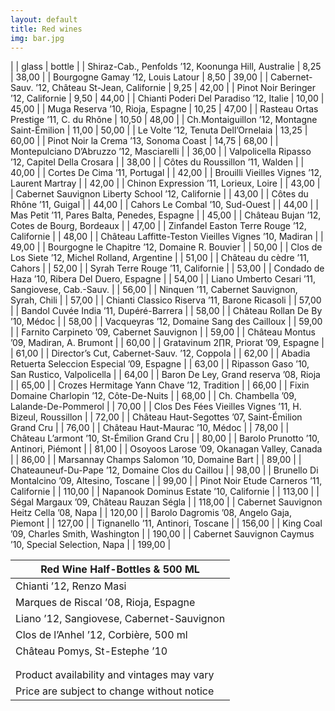 ```yaml
---
layout: default
title: Red wines
img: bar.jpg
---
```


| | glass | bottle |
| Shiraz-Cab., Penfolds ’12, Koonunga Hill, Australie | 8,25 | 38,00 |
| Bourgogne Gamay ’12, Louis Latour | 8,50 | 39,00 |
| Cabernet-Sauv. ’12, Château St-Jean, Californie | 9,25 | 42,00 |
| Pinot Noir Beringer ’12, Californie | 9,50 | 44,00 |
| Chianti Poderi Del Paradiso ’12, Italie | 10,00 | 45,00 |
| Muga Reserva ’10, Rioja, Espagne | 10,25 | 47,00 |
| Rasteau Ortas Prestige ’11, C. du Rhône | 10,50 | 48,00 |
| Ch.Montaiguillon ’12, Montagne Saint-Émilion | 11,00 | 50,00 |
| Le Volte ’12, Tenuta Dell’Ornelaia | 13,25 | 60,00 |
| Pinot Noir la Crema ’13, Sonoma Coast | 14,75 | 68,00 |
| Montepulciano D’Abruzzo ’12, Masciarelli | | 36,00 |
| Valpolicella Ripasso ’12, Capitel Della Crosara | | 38,00 |
| Côtes du Roussillon ’11, Walden | | 40,00 |
| Cortes De Cima ’11, Portugal | | 42,00 |
| Brouilli Vieilles Vignes ’12, Laurent Martray | | 42,00 |
| Chinon Expression ’11, Lorieux, Loire | | 43,00 |
| Cabernet Sauvignon Liberty School ’12, Californie | | 43,00 |
| Côtes du Rhône ’11, Guigal | | 44,00 |
| Cahors Le Combal ’10, Sud-Ouest | | 44,00 |
| Mas Petit ’11, Pares Balta, Penedes, Espagne | | 45,00 |
| Château Bujan ’12, Cotes de Bourg, Bordeaux | | 47,00 |
| Zinfandel Easton Terre Rouge ’12, Californie | | 48,00 |
| Château Laffitte-Teston Vieilles Vignes ’10, Madiran | | 49,00 |
| Bourgogne le Chapitre ’12, Domaine R. Bouvier | | 50,00 |
| Clos de Los Siete ’12, Michel Rolland, Argentine | | 51,00 |
| Château du cèdre ’11, Cahors | | 52,00 |
| Syrah Terre Rouge ’11, Californie | | 53,00 |
| Condado de Haza ’10, Ribera Del Duero, Espagne | | 54,00 |
| Liano Umberto Cesari ’11, Sangiovese, Cab.-Sauv. | | 56,00 |
| Ninquen ’11, Cabernet Sauvignon, Syrah, Chili | | 57,00 |
| Chianti Classico Riserva ’11, Barone Ricasoli | | 57,00 |
| Bandol Cuvée India ’11, Dupéré-Barrera | | 58,00 |
| Château Rollan De By ’10, Médoc | | 58,00 |
| Vacqueyras ’12, Domaine Sang des Cailloux | | 59,00 |
| Farnito Carpineto ’09, Cabernet Sauvignon | | 59,00 |
| Château Montus ’09, Madiran, A. Brumont | | 60,00 |
| Gratavinum 2∏R, Priorat ’09, Espagne | | 61,00 |
| Director’s Cut, Cabernet-Sauv. ’12, Coppola | | 62,00 |
| Abadia Retuerta Seleccion Especial ’09, Espagne | | 63,00 |
| Ripasson Gaso ’10, San Rustico, Valpolicella | | 64,00 |
| Baron De Ley, Grand reserva ’08, Rioja | | 65,00 |
| Crozes Hermitage Yann Chave ’12, Tradition | | 66,00 |
| Fixin Domaine Charlopin ’12, Côte-De-Nuits | | 68,00 |
| Ch. Chambella ’09, Lalande-De-Pommerol | | 70,00 |
| Clos Des Fées Vieilles Vignes ’11, H. Bizeul, Roussillon | | 72,00 |
| Château Haut-Segottes ’07, Saint-Émilion Grand Cru | | 76,00 |
| Château Haut-Maurac ’10, Médoc | | 78,00 |
| Château L’armont ’10, St-Émilion Grand Cru | | 80,00 |
| Barolo Prunotto ’10, Antinori, Piémont | | 81,00 |
| Osoyoos Larose ’09, Okanagan Valley, Canada | | 86,00 |
| Marsannay Champs Salomon ’10, Domaine Bart | | 89,00 |
| Chateauneuf-Du-Pape ’12, Domaine Clos du Caillou | | 98,00 |
| Brunello Di Montalcino ’09, Altesino, Toscane | | 99,00 |
| Pinot Noir Etude Carneros ’11, Californie | | 110,00 |
| Napanook Dominus Estate ’10, Californie | | 113,00 |
| Ségal Margaux ’09, Château Rauzan Ségla | | 118,00 |
| Cabernet Sauvignon Heitz Cella ’08, Napa | | 120,00 |
| Barolo Dagromis ’08, Angelo Gaja, Piemont | | 127,00 |
| Tignanello ’11, Antinori, Toscane | | 156,00 |
| King Coal ’09, Charles Smith, Washington | | 190,00 |
| Cabernet Sauvignon Caymus ’10, Special Selection, Napa | | 199,00 |

|**Red Wine Half-Bottles & 500 ML**|
|-- |
| Chianti ’12, Renzo Masi | 22,00 |
| Marques de Riscal ’08, Rioja, Espagne | 28,00 |
| Liano ’12, Sangiovese, Cabernet-Sauvignon | 33,00 |
| Clos de l’Anhel ’12, Corbière, 500 ml | 36,00 |
| Château Pomys, St-Estephe ’10 | 42,00 |
|||
|||
| Product availability and vintages may vary |
| Price are subject to change without notice |